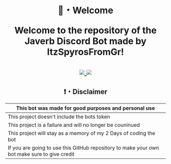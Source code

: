 <h1 align="center">
👋・Welcome

Welcome to the repository of the Javerb Discord Bot made by ItzSpyrosFromGr!

<p align="center">
  <a href="https://discordjs.guide/preparations/">
    <img src="https://img.shields.io/badge/discord.js-14-yellow">
  </a>
  <a href="https://nodejs.org/dist/v18.16.0/node-v18.16.0-x64.msi">
    <img src="https://img.shields.io/badge/node.js-v18.16.0-brightgreen">
  </a>

<h2 align="center">
❗・Disclaimer

|This bot was made for good purposes and personal use|
|----------------------------------------------|
|This project doesn't include the bots token|
|This project is a failure and will no longer be couninued|
|This project will stay as a memory of my 2 Days of coding the bot|
|If you are going to use this GitHub repository to make your own bot make sure to give credit|

